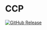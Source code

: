 # CCP

[![GitHub Release](https://img.shields.io/github/v/release/artefactual-labs/ccp?style=flat-square)](https://github.com/artefactual-labs/ccp/releases/latest)
